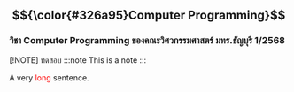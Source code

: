﻿## $${\color{#326a95}Computer Programming}$$
### วิชา Computer Programming ของคณะวิศวกรรมศาสตร์ มทร.ธัญบุรี 1/2568

[!NOTE] 
ทดสอบ
:::note
This is a note
:::

A very <span style='color: red;'>long</span> sentence.
